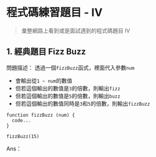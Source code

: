 # 程式碼練習題目 - IV

> 彙整網路上看到或是面試遇到的程式碼題目 IV

## 1. 經典題目 Fizz Buzz
問題描述：
透過一個`fizzBuzz`函式，裡面代入參數`num`
- 會輸出從`1 ~ num`的數值
- 但若這個輸出的數值是`3`的倍數，則輸出`fizz`
- 但若這個輸出的數值是`5`的倍數，則輸出`buzz`
- 但若這個輸出的數值同時是`3`和`5`的倍數，則輸出`fizzBuzz`

```
function fizzBuzz (num) {
  code...
}

fizzBuzz(15)
```

Ans：
